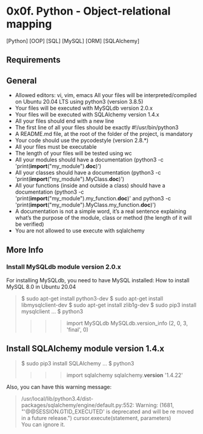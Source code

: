 
# 0x0f. Python - Object-relational mapping
[Python] [OOP] [SQL] [MySQL] [ORM] [SQLAlchemy]

## Requirements

## General

- Allowed editors: vi, vim, emacs
All your files will be interpreted/compiled on Ubuntu 20.04 LTS using python3 (version 3.8.5)
- Your files will be executed with MySQLdb version 2.0.x
- Your files will be executed with SQLAlchemy version 1.4.x
- All your files should end with a new line
- The first line of all your files should be exactly #!/usr/bin/python3
- A README.md file, at the root of the folder of the project, is mandatory
- Your code should use the pycodestyle (version 2.8.*)
- All your files must be executable
- The length of your files will be tested using wc
- All your modules should have a documentation (python3 -c 'print(__import__("my_module").__doc__)')
- All your classes should have a documentation (python3 -c 'print(__import__("my_module").MyClass.__doc__)')
- All your functions (inside and outside a class) should have a documentation (python3 -c 'print(__import__("my_module").my_function.__doc__)' and python3 -c 'print(__import__("my_module").MyClass.my_function.__doc__)')
- A documentation is not a simple word, it’s a real sentence explaining what’s the purpose of the module, class or method (the length of it will be verified)
- You are not allowed to use execute with sqlalchemy

## More Info

### Install MySQLdb module version 2.0.x

For installing MySQLdb, you need to have MySQL installed: How to install MySQL 8.0 in Ubuntu 20.04

> $ sudo apt-get install python3-dev
> $ sudo apt-get install libmysqlclient-dev
> $ sudo apt-get install zlib1g-dev
> $ sudo pip3 install mysqlclient
> ...
>  $ python3
> >>> import MySQLdb
> >>> MySQLdb.version_info 
> (2, 0, 3, 'final', 0)

## Install SQLAlchemy module version 1.4.x

> $ sudo pip3 install SQLAlchemy
> ...
> $ python3
> >>> import sqlalchemy
> >>> sqlalchemy.__version__ 
> '1.4.22'

Also, you can have this warning message:

> /usr/local/lib/python3.4/dist-packages/sqlalchemy/engine/default.py:552: Warning: (1681, "'@@SESSION.GTID_EXECUTED' is deprecated and will be re
moved in a future release.") cursor.execute(statement, parameters)  
>You can ignore it.
